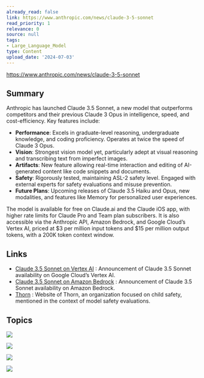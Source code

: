 ```yaml
---
already_read: false
link: https://www.anthropic.com/news/claude-3-5-sonnet
read_priority: 1
relevance: 0
source: null
tags:
- Large_Language_Model
type: Content
upload_date: '2024-07-03'
---
```


https://www.anthropic.com/news/claude-3-5-sonnet
## Summary

Anthropic has launched Claude 3.5 Sonnet, a new model that outperforms competitors and their previous Claude 3 Opus in intelligence, speed, and cost-efficiency. Key features include:

- **Performance**: Excels in graduate-level reasoning, undergraduate knowledge, and coding proficiency. Operates at twice the speed of Claude 3 Opus.
- **Vision**: Strongest vision model yet, particularly adept at visual reasoning and transcribing text from imperfect images.
- **Artifacts**: New feature allowing real-time interaction and editing of AI-generated content like code snippets and documents.
- **Safety**: Rigorously tested, maintaining ASL-2 safety level. Engaged with external experts for safety evaluations and misuse prevention.
- **Future Plans**: Upcoming releases of Claude 3.5 Haiku and Opus, new modalities, and features like Memory for personalized user experiences.

The model is available for free on Claude.ai and the Claude iOS app, with higher rate limits for Claude Pro and Team plan subscribers. It is also accessible via the Anthropic API, Amazon Bedrock, and Google Cloud’s Vertex AI, priced at $3 per million input tokens and $15 per million output tokens, with a 200K token context window.
## Links

- [Claude 3.5 Sonnet on Vertex AI](https://cloud.google.com/blog/products/ai-machine-learning/announcing-anthropics-claude-3-5-sonnet-on-vertex-ai-providing-more-choice-for-enterprises) : Announcement of Claude 3.5 Sonnet availability on Google Cloud’s Vertex AI.
- [Claude 3.5 Sonnet on Amazon Bedrock](https://aws.amazon.com/blogs/aws/anthropics-claude-3-5-sonnet-model-now-available-in-amazon-bedrock-the-most-intelligent-claude-model-yet/) : Announcement of Claude 3.5 Sonnet availability on Amazon Bedrock.
- [Thorn](https://www.thorn.org/) : Website of Thorn, an organization focused on child safety, mentioned in the context of model safety evaluations.

## Topics

![](topics/Concept/Artifacts)

![](topics/Model/Claude%203%205%20Sonnet)

![](topics/Platform/Amazon%20Bedrock)

![](topics/Platform/Google%20Cloud%20s%20Vertex%20AI)